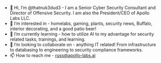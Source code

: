 - 👋 Hi, I’m @thatnuk3dud3 - I am a Senior Cyber Security Consultant and Director of Offensive Security. I am also the President/CEO of Apollo Labs LLC.
- 👀 I’m interested in - homelabs, gaming, plants, security news, Buffalo, interior decorating, and a good patio beer!
- 🌱 I’m currently learning - how to utilize AI to my advantage for security related tasks, trainings, and learning.
- 💞️ I’m looking to collaborate on - anything IT related! From infrastructure to databasing to engineering to security compliance frameworks.
- 📫 How to reach me - russ@apollo-labs.ai

